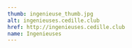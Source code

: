 ```yaml
---
thumb: ingenieuse_thumb.jpg
alt: ingenieuses.cedille.club
href: http://ingenieuses.cedille.club
name: Ingenieuses
---
```

